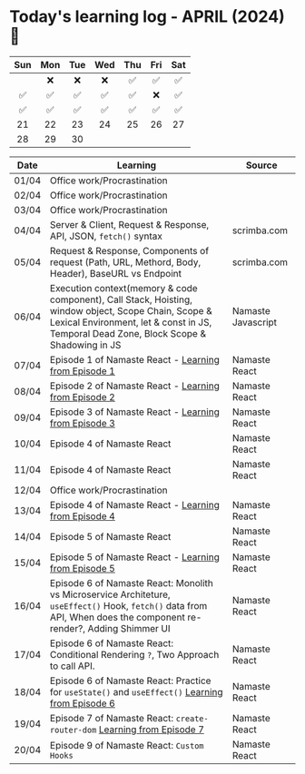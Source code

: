 # Today's learning log - APRIL (2024) 📆

|	Sun	|	Mon	|	Tue	|	Wed	|	Thu	|	Fri	|	Sat	|
| :---: | :---: | :---: | :---: | :---: | :---: | :---: |
|		|	❌ | ❌ | ❌ |	✅ | ✅ | ✅ |
| ✅ | ✅ | ✅ | ✅ | ✅ | ❌ |	✅ |
|	✅ | ✅ | ✅ | ✅ | ✅ | ✅ | ✅ |
|	21	|	22	|	23	|	24	|	25	|	26	|	27	|
|	28	|	29	|	30	|		|		|		|		|

| Date | Learning | Source |
|------|----------|--------|
| 01/04 | Office work/Procrastination |  |
| 02/04 | Office work/Procrastination |  |
| 03/04 | Office work/Procrastination |  |
| 04/04 | Server & Client, Request & Response, API, JSON, `fetch()` syntax | scrimba.com |
| 05/04 | Request & Response, Components of request (Path, URL, Methord, Body, Header), BaseURL vs Endpoint | scrimba.com |
| 06/04 | Execution context(memory & code component), Call Stack, Hoisting, window object, Scope Chain, Scope & Lexical Environment, let & const in JS, Temporal Dead Zone, Block Scope & Shadowing in JS | Namaste Javascript |
| 07/04 | Episode 1 of Namaste React - [Learning from Episode 1](https://github.com/amit2197kumar/react101/blob/episode1/README.md) | Namaste React |
| 08/04 | Episode 2 of Namaste React - [Learning from Episode 2](https://github.com/amit2197kumar/react101/blob/episode2/README.md) | Namaste React |
| 09/04 | Episode 3 of Namaste React - [Learning from Episode 3](https://github.com/amit2197kumar/react101/blob/episode3/README.md) | Namaste React |
| 10/04 | Episode 4 of  Namaste React | Namaste React |
| 11/04 | Episode 4 of  Namaste React | Namaste React |
| 12/04 | Office work/Procrastination | |
| 13/04 | Episode 4 of Namaste React - [Learning from Episode 4](https://github.com/amit2197kumar/react101/blob/episode4/README.md)| Namaste React |
| 14/04 | Episode 5 of Namaste React | Namaste React |
| 15/04 | Episode 5 of Namaste React - [Learning from Episode 5](https://github.com/amit2197kumar/react101/blob/episode5/README.md) | Namaste React |
| 16/04 | Episode 6 of Namaste React: Monolith vs Microservice Architeture, `useEffect()` Hook, `fetch()` data from API, When does the component re-render?, Adding Shimmer UI | Namaste React |
| 17/04 | Episode 6 of Namaste React: Conditional Rendering `?`, Two Approach to call API.| Namaste React |
| 18/04 | Episode 6 of Namaste React: Practice for `useState()` and `useEffect()` [Learning from Episode 6](https://github.com/amit2197kumar/react101/blob/episode6/README.md) | Namaste React |
| 19/04 | Episode 7 of Namaste React: `create-router-dom` [Learning from Episode 7](https://github.com/amit2197kumar/react101/blob/episode7/README.md) | Namaste React |
| 20/04 | Episode 9 of Namaste React: `Custom Hooks` | Namaste React |
